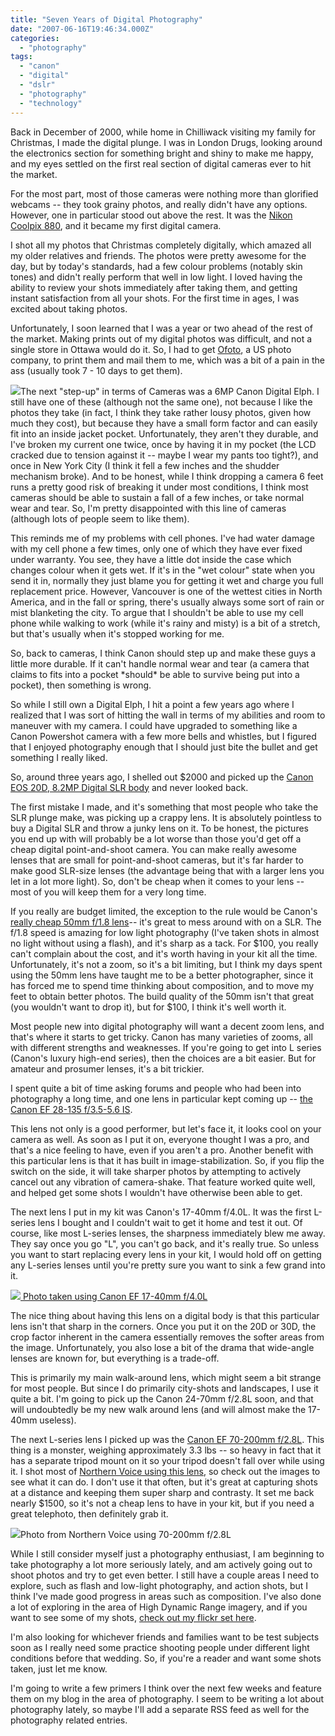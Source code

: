 ```yaml
---
title: "Seven Years of Digital Photography"
date: "2007-06-16T19:46:34.000Z"
categories: 
  - "photography"
tags: 
  - "canon"
  - "digital"
  - "dslr"
  - "photography"
  - "technology"
---
```


Back in December of 2000, while home in Chilliwack visiting my family for Christmas, I made the digital plunge. I was in London Drugs, looking around the electronics section for something bright and shiny to make me happy, and my eyes settled on the first real section of digital cameras ever to hit the market.

For the most part, most of those cameras were nothing more than glorified webcams -- they took grainy photos, and really didn't have any options. However, one in particular stood out above the rest. It was the [Nikon Coolpix 880](http://www.dpreview.com/reviews/nikoncp880/), and it became my first digital camera.

I shot all my photos that Christmas completely digitally, which amazed all my older relatives and friends. The photos were pretty awesome for the day, but by today's standards, had a few colour problems (notably skin tones) and didn't really perform that well in low light. I loved having the ability to review your shots immediately after taking them, and getting instant satisfaction from all your shots. For the first time in ages, I was excited about taking photos.

Unfortunately, I soon learned that I was a year or two ahead of the rest of the market. Making prints out of my digital photos was difficult, and not a single store in Ottawa would do it. So, I had to get [Ofoto](http://en.wikipedia.org/wiki/Ofoto), a US photo company, to print them and mail them to me, which was a bit of a pain in the ass (usually took 7 - 10 days to get them).

![](images/Canon_PowerShot_SD400_Digital_ELPH_5_0_Megapixel.jpg)The next "step-up" in terms of Cameras was a 6MP Canon Digital Elph. I still have one of these (although not the same one), not because I like the photos they take (in fact, I think they take rather lousy photos, given how much they cost), but because they have a small form factor and can easily fit into an inside jacket pocket. Unfortunately, they aren't they durable, and I've broken my current one twice, once by having it in my pocket (the LCD cracked due to tension against it -- maybe I wear my pants too tight?), and once in New York City (I think it fell a few inches and the shudder mechanism broke). And to be honest, while I think dropping a camera 6 feet runs a pretty good risk of breaking it under most conditions, I think most cameras should be able to sustain a fall of a few inches, or take normal wear and tear. So, I'm pretty disappointed with this line of cameras (although lots of people seem to like them).

This reminds me of my problems with cell phones. I've had water damage with my cell phone a few times, only one of which they have ever fixed under warranty. You see, they have a little dot inside the case which changes colour when it gets wet. If it's in the "wet colour" state when you send it in, normally they just blame you for getting it wet and charge you full replacement price. However, Vancouver is one of the wettest cities in North America, and in the fall or spring, there's usually always some sort of rain or mist blanketing the city. To argue that I shouldn't be able to use my cell phone while walking to work (while it's rainy and misty) is a bit of a stretch, but that's usually when it's stopped working for me.

So, back to cameras, I think Canon should step up and make these guys a little more durable. If it can't handle normal wear and tear (a camera that claims to fits into a pocket \*should\* be able to survive being put into a pocket), then something is wrong.

So while I still own a Digital Elph, I hit a point a few years ago where I realized that I was sort of hitting the wall in terms of my abilities and room to maneuver with my camera. I could have upgraded to something like a Canon Powershot camera with a few more bells and whistles, but I figured that I enjoyed photography enough that I should just bite the bullet and get something I really liked.

So, around three years ago, I shelled out $2000 and picked up the [Canon EOS 20D, 8.2MP Digital SLR body](http://www.dpreview.com/reviews/canoneos20d/) and never looked back.

The first mistake I made, and it's something that most people who take the SLR plunge make, was picking up a crappy lens. It is absolutely pointless to buy a Digital SLR and throw a junky lens on it. To be honest, the pictures you end up with will probably be a lot worse than those you'd get off a cheap digital point-and-shoot camera. You can make really awesome lenses that are small for point-and-shoot cameras, but it's far harder to make good SLR-size lenses (the advantage being that with a larger lens you let in a lot more light). So, don't be cheap when it comes to your lens -- most of you will keep them for a very long time.

If you really are budget limited, the exception to the rule would be Canon's [really cheap 50mm f/1.8 lens](http://www.fredmiranda.com/reviews/showproduct.php?product=30&sort=7&cat=2&page=1)\-- it's great to mess around with on a SLR. The f/1.8 speed is amazing for low light photography (I've taken shots in almost no light without using a flash), and it's sharp as a tack. For $100, you really can't complain about the cost, and it's worth having in your kit all the time. Unfortunately, it's not a zoom, so it's a bit limiting, but I think my days spent using the 50mm lens have taught me to be a better photographer, since it has forced me to spend time thinking about composition, and to move my feet to obtain better photos. The build quality of the 50mm isn't that great (you wouldn't want to drop it), but for $100, I think it's well worth it.

Most people new into digital photography will want a decent zoom lens, and that's where it starts to get tricky. Canon has many varieties of zooms, all with different strengths and weaknesses. If you're going to get into L series (Canon's luxury high-end series), then the choices are a bit easier. But for amateur and prosumer lenses, it's a bit trickier.

I spent quite a bit of time asking forums and people who had been into photography a long time, and one lens in particular kept coming up -- [the Canon EF 28-135 f/3.5-5.6 IS](http://www.the-digital-picture.com/Reviews/Canon-EF-28-135mm-f-3.5-5.6-IS-USM-Lens-Review.aspx).

This lens not only is a good performer, but let's face it, it looks cool on your camera as well. As soon as I put it on, everyone thought I was a pro, and that's a nice feeling to have, even if you aren't a pro. Another benefit with this particular lens is that it has built in image-stabilization. So, if you flip the switch on the side, it will take sharper photos by attempting to actively cancel out any vibration of camera-shake. That feature worked quite well, and helped get some shots I wouldn't have otherwise been able to get.

The next lens I put in my kit was Canon's 17-40mm f/4.0L. It was the first L-series lens I bought and I couldn't wait to get it home and test it out. Of course, like most L-series lenses, the sharpness immediately blew me away. They say once you go "L", you can't go back, and it's really true. So unless you want to start replacing every lens in your kit, I would hold off on getting any L-series lenses until you're pretty sure you want to sink a few grand into it.

 [![](http://farm2.static.flickr.com/1168/556042323_d70e20b663.jpg?v=0) Photo taken using Canon EF 17-40mm f/4.0L](http://www.flickr.com/photos/duanestorey/556042323/)

The nice thing about having this lens on a digital body is that this particular lens isn't that sharp in the corners. Once you put it on the 20D or 30D, the crop factor inherent in the camera essentially removes the softer areas from the image. Unfortunately, you also lose a bit of the drama that wide-angle lenses are known for, but everything is a trade-off.

This is primarily my main walk-around lens, which might seem a bit strange for most people. But since I do primarily city-shots and landscapes, I use it quite a bit. I'm going to pick up the Canon 24-70mm f/2.8L soon, and that will undoubtedly be my new walk around lens (and will almost make the 17-40mm useless).

The next L-series lens I picked up was the [Canon EF 70-200mm f/2.8L](http://www.fredmiranda.com/reviews/showproduct.php?product=13&sort=7&thecat=27). This thing is a monster, weighing approximately 3.3 lbs -- so heavy in fact that it has a separate tripod mount on it so your tripod doesn't fall over while using it. I shot most of [Northern Voice using this lens](http://www.flickr.com/photos/duanestorey/sets/72157594554079173/), so check out the images to see what it can do. I don't use it that often, but it's great at capturing shots at a distance and keeping them super sharp and contrasty. It set me back nearly $1500, so it's not a cheap lens to have in your kit, but if you need a great telephoto, then definitely grab it.

 [![](http://farm1.static.flickr.com/187/401000529_e0bd42599a.jpg?v=0)](http://www.flickr.com/photos/duanestorey/401000529/)Photo from Northern Voice using 70-200mm f/2.8L

While I still consider myself just a photography enthusiast, I am beginning to take photography a lot more seriously lately, and am actively going out to shoot photos and try to get even better. I still have a couple areas I need to explore, such as flash and low-light photography, and action shots, but I think I've made good progress in areas such as composition. I've also done a lot of exploring in the area of High Dynamic Range imagery, and if you want to see some of my shots, [check out my flickr set here](http://www.flickr.com/photos/duanestorey/sets/72157594464050626/).

I'm also looking for whichever friends and families want to be test subjects soon as I really need some practice shooting people under different light conditions before that wedding. So, if you're a reader and want some shots taken, just let me know.

I'm going to write a few primers I think over the next few weeks and feature them on my blog in the area of photography. I seem to be writing a lot about photography lately, so maybe I'll add a separate RSS feed as well for the photography related entries.
